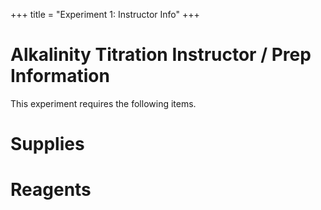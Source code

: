 +++
title = "Experiment 1: Instructor Info"
+++

Alkalinity Titration Instructor / Prep Information
=======================================
 
This experiment requires the following items.

# Supplies

# Reagents
